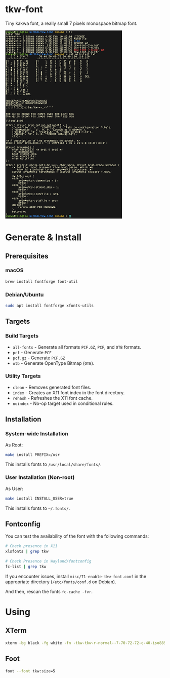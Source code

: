 # tkw-font

Tiny kakwa font, a really small 7 pixels monospace bitmap font.

![tkw-font Screenshot](https://raw.githubusercontent.com/kakwa/tkw-font/refs/heads/main/misc/screenshot.png)

# Generate & Install

## Prerequisites

### macOS
```sh
brew install fontforge font-util
```

### Debian/Ubuntu
```sh
sudo apt install fontforge xfonts-utils
```

## Targets

### Build Targets
- `all-fonts` - Generate all formats `PCF.GZ`, `PCF`, and `OTB` formats.
- `pcf` - Generate `PCF`
- `pcf.gz` - Generate `PCF.GZ`
- `otb` - Generate OpenType Bitmap (`OTB`).

### Utility Targets
- `clean` - Removes generated font files.
- `index` - Creates an X11 font index in the font directory.
- `rehash` - Refreshes the X11 font cache.
- `noindex` - No-op target used in conditional rules.

## Installation

### System-wide Installation

As Root:
```sh
make install PREFIX=/usr
```
This installs fonts to `/usr/local/share/fonts/`.

### User Installation (Non-root)

As User:
```sh
make install INSTALL_USER=true
```
This installs fonts to `~/.fonts/`.

## Fontconfig

You can test the availability of the font with the following commands:

```sh
# Check presence in X11
xlsfonts | grep tkw
```

```sh
# Check Presence in Wayland/fontconfig
fc-list | grep tkw
```

If you encounter issues, install `misc/71-enable-tkw-font.conf` in the appropriate directory (`/etc/fonts/conf.d` on Debian).

And then, rescan the fonts `fc-cache -fvr`.

# Using

## XTerm

```sh
xterm -bg black -fg white -fn -tkw-tkw-r-normal--7-70-72-72-c-40-iso8859-1 -fb -tkw-tkw-r-normal--7-70-72-72-c-40-iso8859-1
```

## Foot
```sh
foot --font tkw:size=5
```
